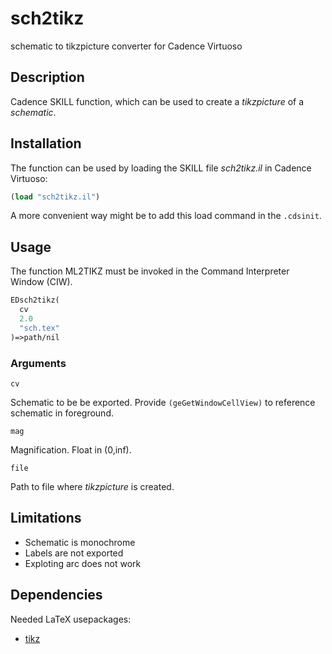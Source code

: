 # sch2tikz
schematic to tikzpicture converter for Cadence Virtuoso

## Description

Cadence SKILL function, which can be used to create
a *tikzpicture* of a *schematic*.

## Installation

The function can be used by loading the SKILL
file *sch2tikz.il* in Cadence Virtuoso:

``` scheme
(load "sch2tikz.il")
```
A more convenient way might be to add this load command in the `.cdsinit`.

## Usage

The function ML2TIKZ must be invoked in the Command Interpreter Window (CIW).

``` scheme
EDsch2tikz( 
  cv
  2.0
  "sch.tex"
)=>path/nil
```
### Arguments

`cv`

Schematic to be be exported. 
Provide `(geGetWindowCellView)` to reference schematic in foreground.

`mag`

Magnification. Float in (0,inf).

`file`

Path to file where *tikzpicture* is created.

## Limitations

- Schematic is monochrome
- Labels are not exported
- Exploting arc does not work

## Dependencies

Needed LaTeX usepackages:

+ [tikz](https://www.ctan.org/pkg/pgf)